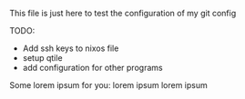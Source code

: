 This file is just here to test the configuration of my git config

TODO:
- Add ssh keys to nixos file
- setup qtile
- add configuration for other programs

Some lorem ipsum for you:
lorem ipsum lorem ipsum
